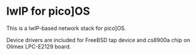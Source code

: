 lwIP for pico]OS
================

This is a lwIP-based network stack for pico]OS.

Device drivers are included for FreeBSD tap device
and cs8900a chip on Olimex LPC-E2129 board.
